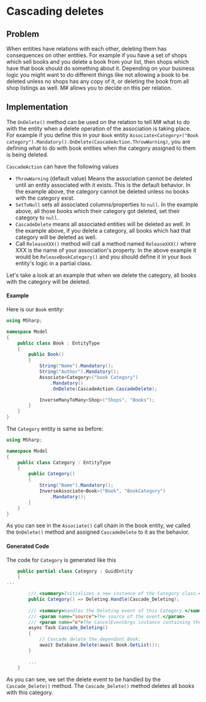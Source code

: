 # Cascading deletes

## Problem

When entities have relations with each other, deleting them has consequences on other entities.
For example if you have a set of shops which sell books and you delete a book from your list, then shops which have that book should do something about it.
Depending on your business logic you might want to do different things like not allowing a book to be deleted unless no shops has any copy of it, or deleting the book from all shop listings as well.
M# allows you to decide on this per relation.

## Implementation

The `OnDelete()` method can be used on the relation to tell M# what to do with the entity when a delete operation of the association is taking place.
For example if you define this in your `Book` entity `Associate<Category>("Book category").Mandatory().OnDelete(CascadeAction.ThrowWarning)`, you are defining what to do with book entities when the category assigned to them is being deleted.

`CascadeAction` can have the following values

- `ThrowWarning` (default value) Means the association cannot be deleted until an entity associated with it exists. This is the default behavior. In the example above, the category cannot be deleted unless no books with the category exist.
- `SetToNull` sets all associated columns/properties to `null`. In the example above, all those books which their category got deleted, set their category to `null`.
- `CascadeDelete` means all associated entities will be deleted as well. In the example above, if you delete a category, all books which had that category will be deleted as well.
- Call `ReleaseXXX()` method will call a method named `ReleaseXXX()` where XXX is the name of your association's property. In the above example it would be `ReleaseBookCategory()` and you should define it in your `Book` entity's logic in a partial class.

Let's take a look at an example that when we delete the category, all books with the category will be deleted.

#### Example

Here is our `Book` entity:

```csharp
using MSharp;

namespace Model
{
    public class Book : EntityType
    {
        public Book()
        {
            String("Name").Mandatory();
            String("Author").Mandatory();
            Associate<Category>("book Category")
                .Mandatory()
                .OnDelete(CascadeAction.CascadeDelete);

            InverseManyToMany<Shop>("Shops", "Books");
        }
    }
}
```

The `Category` entity is same as before:

```csharp
using MSharp;

namespace Model
{
    public class Category : EntityType
    {
        public Category()
        {
            String("Name").Mandatory();
            InverseAssociate<Book>("Book", "BookCategory")
                .Mandatory();
        }
    }
}
```

As you can see in the `Associate()` call chain in the book entity, we called the `OnDelete()` method and assigned `CascadeDelete` to it as the behavior.

#### Generated Code

The code for `Category` is generated like this

```csharp
    public partial class Category : GuidEntity
    {
...

        /// <summary>Initializes a new instance of the Category class.</summary>
        public Category() => Deleting.Handle(Cascade_Deleting);
        
        /// <summary>Handles the Deleting event of this Category.</summary>
        /// <param name="source">The source of the event.</param>
        /// <param name="e">The CancelEventArgs instance containing the event data.</param>
        async Task Cascade_Deleting()
        {
            // Cascade delete the dependant Book:
            await Database.Delete(await Book.GetList());
        }

        ...
    }
```

As you can see, we set the delete event to be handled by the `Cascade_Delete()` method. The `Cascade_Delete()` method deletes all books with this category.